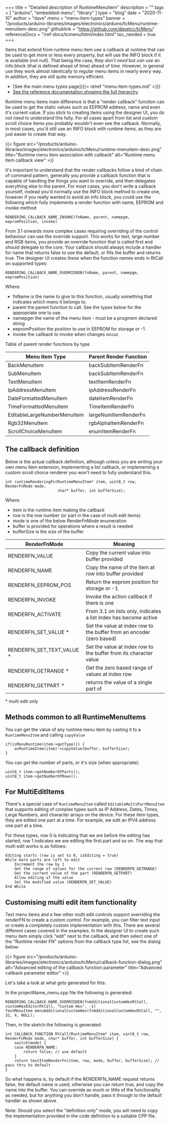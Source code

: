 +++
title = "Detailed description of RuntimeMenuItem"
description = ""
tags = [ "arduino", "embedded-menu", "library" ]
type = "blog"
date = "2020-11-10"
author =  "dave"
menu = "menu-item-types"
banner = "/products/arduino-libraries/images/electronics/arduino/tcMenu/runtime-menuitem-desc.png"
githublink = "https://github.com/davetcc/tcMenu"
referenceDocs = "/ref-docs/tcmenu/html/index.html"
toc_needed = true
+++

Items that extend from runtime menu item use a callback at runtime that can be used to get more or less every property, but will use the INFO block if it is available (not null). That being the case, they _don't need_ but _can use_ an info block (that is defined ahead of time) ahead of time. However, in general use they work almost identically to regular menu items in nearly every way. In addition, they are still quite memory efficient.

* [See the main menu types page]({{< relref "menu-item-types.md" >}})
* [See the reference documentation showing the full hierarchy](https://www.thecoderscorner.com/ref-docs/tcmenu/html/class_menu_item.html) 

Runtime menu items main difference is that a "render callback" function can be used to get the static values such as EEPROM address, name and even it's current value. If you stick to creating items using the designer UI, you do not need to understand this fully. For all cases apart from list and custom scroll choice items you probably wouldn't even see the callback. Normally, in most cases, you'd still use an INFO block with runtime items, as they are just easier to create that way. 

{{< figure src="/products/arduino-libraries/images/electronics/arduino/tcMenu/runtime-menuitem-desc.png" title="Runtime menu item association with callback" alt="Runtime menu item callback view" >}}

It's important to understand that the render callbacks follow a kind of chain of command pattern, generally you provide a callback function that is capable of handling the things you want to override, and then delegates everything else to the parent. For most cases, you don't write a callback yourself, instead you'd normally use the INFO block method to create one, however if you really wanted to avoid an info block, you could use the following which fully implements a render function with name, EEPROM and invoke method:

    RENDERING_CALLBACK_NAME_INVOKE(fnName, parent, namepgm, eepromPosition, invoke)

From 3.1 onwards more complex cases requiring overriding of the control behaviour can use the override support. This works for text, large number and RGB items, you provide an override function that is called first and should delegate to the core. Your callback should always include a handler for name that returns false to use the default, or fills the buffer and returns true. The designer UI creates these when the function names ends in RtCall on supported types:

    RENDERING_CALLBACK_NAME_OVERRIDDEN(fnName, parent, namepgm, eepromPosition)

Where:

* fnName is the name to give to this function, usually something that indicates which menu it belongs to.
* parent the parent function to call. See the types below for the appropriate one to use.
* namepgm the name of the menu item - must be a progmem declared string
* eepromPosition the position to use in EEPROM for storage or -1.
* invoke the callback to invoke when changes occur.

Table of parent render functions by type

| Menu Item Type              | Parent Render Function |
|-----------------------------|------------------------|
| BackMenuItem                | backSubItemRenderFn    |
| SubMenuItem                 | backSubItemRenderFn    |
| TextMenuItem                | textItemRenderFn       |
| IpAddressMenuItem           | ipAddressRenderFn      |
| DateFormattedMenuItem       | dateItemRenderFn       |
| TimeFormattedMenuItem       | TimeItemRenderFn       |
| EditableLargeNumberMenuItem | largeNumItemRenderFn   |
| Rgb32MenuItem               | rgbAlphaItemRenderFn   |
| ScrollChoiceMenuItem        | enumItemRenderFn       |

## The callback definition

Below is the actual callback definition, although unless you are writing your own menu item extension, implementing a list callback, or implementing a custom scroll choice renderer you won't need to fully understand this. 

    int runtimeRenderingFn(RuntimeMenuItem* item, uint8_t row, RenderFnMode mode, 
                           char* buffer, int bufferSize);

Where:

* item is the runtime item making the callback
* row is the row number (or part in the case of multi edit items)
* mode is one of the below RenderFnMode enumeration
* buffer is provided for operations where a result is needed
* bufferSize is the size of the buffer

| RenderFnMode              | Meaning                                                               |
|---------------------------|-----------------------------------------------------------------------|
| RENDERFN_VALUE            | Copy the current value into buffer provided                           |
| RENDERFN_NAME             | Copy the name of the item at row into buffer provided                 |
| RENDERFN_EEPROM_POS       | Return the eeprom position for storage or -1                          |
| RENDERFN_INVOKE           | Invoke the action callback if there is one                            |
| RENDERFN_ACTIVATE         | From 3.1 on lists only, indicates a list index has become active      |
| RENDERFN_SET_VALUE *      | Set the value at index row to the buffer from an encoder (zero based) |
| RENDERFN_SET_TEXT_VALUE * | Set the value at index row to the buffer from its character value     |
| RENDERFN_GETRANGE *       | Get the zero based range of values at index row                       |
| RENDERFN_GETPART *        | returns the value of a single part of                                 |

\* multi edit only 

## Methods common to all RuntimeMenuItems

You can get the value of any runtime menu item by casting it to a `RuntimeMenuItem` and calling `copyValue`

    if(isMenuRuntime(item->getType()) {
        asRuntimeItem(item)->copyValue(buffer, bufferSize);
    }

You can get the number of parts, or it's size (when appropriate):

    uint8_t item->getNumberOfParts();
    uint8_t item->getNumberOfRows();    

## For MultiEditItems

There's a special case of `RuntimeMenuItem` called `EditableMultiPartMenuItem` that supports editing of complex types such as IP Address, Dates, Times, Large Numbers, and character arrays on the device. For these item types, they are edited one part at a time. For example, we edit an IPV4 address one part at a time.

For these types, row 0 is indicating that we are before the editing has started, row 1 indicates we are editing the first part and so on. The way that multi edit works is as follows:

    Editing starts (row is set to 0, isEditing = true)
    While more parts are left to edit
        Increment the row by 1
        Get the range of values for the current row (RENDERFN_GETRANGE)
        Get the current value of the part (RENDERFN_GETPART)
        Allow editing of the value
        Set the modified value (RENDERFN_SET_VALUE) 
    End While

## Customising multi edit item functionality

Text menu items and a few other multi edit controls support overriding the renderFN to create a custom control. For example, you can filter text input or create a completely custom implementation with this. There are several different cases covered in the examples. In the designer UI to create such menu item simply click "edit" next to the callback, and then select one of the "Runtime render FN" options from the callback type list, see the dialog below:

{{< figure src="/products/arduino-libraries/images/electronics/arduino/tcMenu/callback-function-dialog.png" alt="Advanced editing of the callback function parameter"  title="Advanced callback parameter editor" >}}

Let's take a look at what gets generated for this:

In the projectName_menu.cpp file the following is generated:

    RENDERING_CALLBACK_NAME_OVERRIDDEN(fnAdditionalCustomHexRtCall, customHexEditorRtCall, "Custom Hex", -1)
    TextMenuItem menuAdditionalCustomHex(fnAdditionalCustomHexRtCall, "", 32, 4, NULL);

Then, in the sketch the following is generated:

    int CALLBACK_FUNCTION RtCall(RuntimeMenuItem* item, uint8_t row, RenderFnMode mode, char* buffer, int bufferSize) {
        switch(mode) {
        case RENDERFN_NAME:
            return false; // use default
        }
        return textItemRenderFn(item, row, mode, buffer, bufferSize); // pass thru to default
    }

So what happens is, by default if the RENDERFN_NAME request returns false, the default name is used, otherwise you can return true, and copy the name into the buffer. You can override as much or little of the functionality as needed, but for anything you don't handle, pass it through to the default handler as shown above. 

Note: Should you select the "definition only" mode, you will need to copy the implementation provided in the code definition to a suitable CPP file.

